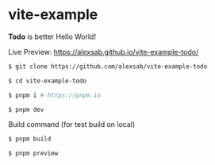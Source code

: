 # vite-example

**Todo** is better Hello World!

Live Preview: https://alexsab.github.io/vite-example-todo/

```bash
$ git clone https://github.com/alexsab/vite-example-todo

$ cd vite-example-todo

$ pnpm i # https://pnpm.io

$ pnpm dev
```

Build command (for test build on local)

```bash
$ pnpm build

$ pnpm preview
```
